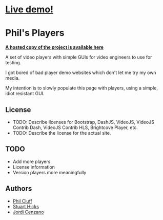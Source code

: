 # [Live demo!](https://philcluff.co.uk/players)

# Phil's Players

**[A hosted copy of the project is available here](https://philcluff.co.uk/players)**

A set of video players with simple GUIs for video engineers to use for testing.

I got bored of bad player demo websites which don't let me try my own media.

My intention is to slowly populate this page with players, using a simple, idiot resistant GUI.

## License

* TODO: Describe licenses for Bootstrap, DashJS, VideoJS, VideoJS Contrib Dash, VideoJS Contrib HLS, Brightcove Player, etc.
* TODO: Describe the license for the actual site.

## TODO

* Add more players
* License information
* Version players more meaningfully

## Authors

* [Phil Cluff](https://github.com/geneticgenesis)
* [Stuart Hicks](https://github.com/stuarthicks)
* [Jordi Cenzano](https://github.com/jordicenzano)
